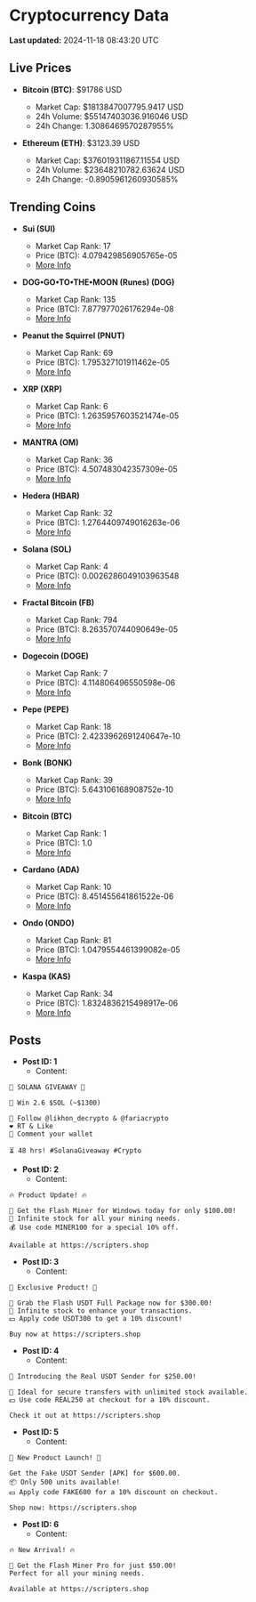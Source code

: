 # Cryptocurrency Data

**Last updated:** 2024-11-18 08:43:20 UTC

## Live Prices
- **Bitcoin (BTC)**: $91786 USD
  - Market Cap: $1813847007795.9417 USD
  - 24h Volume: $55147403036.916046 USD
  - 24h Change: 1.3086469570287955%

- **Ethereum (ETH)**: $3123.39 USD
  - Market Cap: $376019311867.11554 USD
  - 24h Volume: $23648210782.63624 USD
  - 24h Change: -0.8905961260930585%

## Trending Coins
- **Sui (SUI)**
  - Market Cap Rank: 17
  - Price (BTC): 4.079429856905765e-05
  - [More Info](https://www.coingecko.com/en/coins/sui)

- **DOG•GO•TO•THE•MOON (Runes) (DOG)**
  - Market Cap Rank: 135
  - Price (BTC): 7.877977026176294e-08
  - [More Info](https://www.coingecko.com/en/coins/dog-go-to-the-moon-runes-2)

- **Peanut the Squirrel (PNUT)**
  - Market Cap Rank: 69
  - Price (BTC): 1.795327101911462e-05
  - [More Info](https://www.coingecko.com/en/coins/peanut-the-squirrel)

- **XRP (XRP)**
  - Market Cap Rank: 6
  - Price (BTC): 1.2635957603521474e-05
  - [More Info](https://www.coingecko.com/en/coins/xrp)

- **MANTRA (OM)**
  - Market Cap Rank: 36
  - Price (BTC): 4.507483042357309e-05
  - [More Info](https://www.coingecko.com/en/coins/mantra)

- **Hedera (HBAR)**
  - Market Cap Rank: 32
  - Price (BTC): 1.2764409749016263e-06
  - [More Info](https://www.coingecko.com/en/coins/hedera)

- **Solana (SOL)**
  - Market Cap Rank: 4
  - Price (BTC): 0.0026286049103963548
  - [More Info](https://www.coingecko.com/en/coins/solana)

- **Fractal Bitcoin (FB)**
  - Market Cap Rank: 794
  - Price (BTC): 8.263570744090649e-05
  - [More Info](https://www.coingecko.com/en/coins/fractal-bitcoin)

- **Dogecoin (DOGE)**
  - Market Cap Rank: 7
  - Price (BTC): 4.114806496550598e-06
  - [More Info](https://www.coingecko.com/en/coins/dogecoin)

- **Pepe (PEPE)**
  - Market Cap Rank: 18
  - Price (BTC): 2.4233962691240647e-10
  - [More Info](https://www.coingecko.com/en/coins/pepe)

- **Bonk (BONK)**
  - Market Cap Rank: 39
  - Price (BTC): 5.643106168908752e-10
  - [More Info](https://www.coingecko.com/en/coins/bonk)

- **Bitcoin (BTC)**
  - Market Cap Rank: 1
  - Price (BTC): 1.0
  - [More Info](https://www.coingecko.com/en/coins/bitcoin)

- **Cardano (ADA)**
  - Market Cap Rank: 10
  - Price (BTC): 8.451455641861522e-06
  - [More Info](https://www.coingecko.com/en/coins/cardano)

- **Ondo (ONDO)**
  - Market Cap Rank: 81
  - Price (BTC): 1.0479554461399082e-05
  - [More Info](https://www.coingecko.com/en/coins/ondo)

- **Kaspa (KAS)**
  - Market Cap Rank: 34
  - Price (BTC): 1.8324836215498917e-06
  - [More Info](https://www.coingecko.com/en/coins/kaspa)

## Posts
- **Post ID: 1**
  - Content:
```
🚀 SOLANA GIVEAWAY 🚀

🎁 Win 2.6 $SOL (~$1300)

🤝 Follow @likhon_decrypto & @fariacrypto
❤️ RT & Like
💬 Comment your wallet

⏳ 48 hrs! #SolanaGiveaway #Crypto
```

- **Post ID: 2**
  - Content:
```
🔥 Product Update! 🔥

🚀 Get the Flash Miner for Windows today for only $100.00!
🔋 Infinite stock for all your mining needs.
💰 Use code MINER100 for a special 10% off.

Available at https://scripters.shop
```

- **Post ID: 3**
  - Content:
```
🎁 Exclusive Product! 🎁

💸 Grab the Flash USDT Full Package now for $300.00!
🎉 Infinite stock to enhance your transactions.
💵 Apply code USDT300 to get a 10% discount!

Buy now at https://scripters.shop
```

- **Post ID: 4**
  - Content:
```
💎 Introducing the Real USDT Sender for $250.00!

💼 Ideal for secure transfers with unlimited stock available.
💵 Use code REAL250 at checkout for a 10% discount.

Check it out at https://scripters.shop
```

- **Post ID: 5**
  - Content:
```
🚀 New Product Launch! 🚀

Get the Fake USDT Sender [APK] for $600.00.
📦 Only 500 units available!
💵 Apply code FAKE600 for a 10% discount on checkout.

Shop now: https://scripters.shop
```

- **Post ID: 6**
  - Content:
```
🔥 New Arrival! 🔥

💸 Get the Flash Miner Pro for just $50.00!
Perfect for all your mining needs.

Available at https://scripters.shop
```

